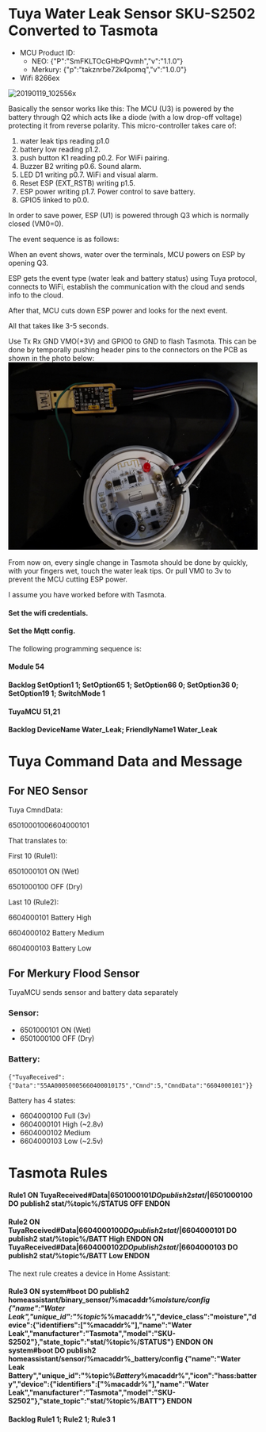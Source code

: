 # Tuya Water Leak Sensor SKU-S2502 Converted to Tasmota
* MCU Product ID:
  * NEO: {"P":"SmFKLTOcGHbPQvmh","v":"1.1.0"}
  * Merkury: {"p":"takznrbe72k4pomq","v":"1.0.0"}
* Wifi 8266ex

![20190119_102556x](https://user-images.githubusercontent.com/42880649/120639804-6dac6180-c47a-11eb-85a8-bf8dbfecacb2.jpg)

Basically the sensor works like this:
The MCU (U3) is powered by the battery through Q2 which acts like a diode (with a low drop-off voltage) protecting it from reverse polarity.
This micro-controller takes care of:
  1. water leak tips reading p1.0
  1. battery low reading p1.2. 
  1. push button K1 reading p0.2. For WiFi pairing.
  1. Buzzer B2 writing p0.6. Sound alarm.
  1. LED D1 writing p0.7. WiFi and visual alarm.
  1. Reset ESP (EXT_RSTB) writing p1.5.
  1. ESP power writing p1.7. Power control to save battery.
  1. GPIO5 linked to p0.0.
  
In order to save power, ESP (U1) is powered through Q3 which is normally closed (VM0=0).

The event sequence is as follows:

When an event shows, water over the terminals, MCU powers on ESP by opening Q3.

ESP gets the event type (water leak and battery status) using Tuya protocol, connects to WiFi, establish the communication with the cloud and sends info to the cloud. 

After that, MCU cuts down ESP power and looks for the next event.

All that takes like 3-5 seconds.

Use Tx Rx GND VMO(+3V) and GPIO0 to GND to flash Tasmota. This can be done by temporally pushing header pins to the connectors on the PCB as shown in the photo below:
![Header Pins for Flashing](/20210622_231837.jpg?raw=true)

From now on, every single change in Tasmota should be done by quickly, with your fingers wet, touch the water leak tips. Or pull VM0 to 3v to prevent the MCU cutting ESP power.

I assume you have worked before with Tasmota.

#### Set the wifi credentials.

#### Set the Mqtt config.

The following programming sequence is:

#### Module 54

#### Backlog SetOption1 1; SetOption65 1; SetOption66 0; SetOption36 0; SetOption19 1; SwitchMode 1

#### TuyaMCU 51,21

#### Backlog DeviceName Water_Leak; FriendlyName1 Water_Leak

# Tuya Command Data and Message

## For NEO Sensor

Tuya CmndData:

65010001006604000101

That translates to:

First 10 (Rule1): 

6501000101 ON (Wet)

6501000100 OFF (Dry)

Last 10 (Rule2):

6604000101 Battery High

6604000102 Battery Medium

6604000103 Battery Low


## For Merkury Flood Sensor

TuyaMCU sends sensor and battery data separately

### Sensor:
* 6501000101 ON (Wet)
* 6501000100 OFF (Dry)


### Battery:
`{"TuyaReceived":{"Data":"55AA00050005660400010175","Cmnd":5,"CmndData":"6604000101"}}`

Battery has 4 states:
* 6604000100 Full (3v)
* 6604000101 High (~2.8v)
* 6604000102 Medium
* 6604000103 Low (~2.5v)


# Tasmota Rules

#### Rule1 ON TuyaReceived#Data$|6501000101 DO publish2 stat/%topic%/STATUS ON ENDON ON TuyaReceived#Data$|6501000100 DO publish2 stat/%topic%/STATUS OFF ENDON

#### Rule2 ON TuyaReceived#Data$|6604000100 DO publish2 stat/%topic%/BATT Full ENDON ON TuyaReceived#Data$|6604000101 DO publish2 stat/%topic%/BATT High ENDON ON TuyaReceived#Data$|6604000102 DO publish2 stat/%topic%/BATT Medium ENDON ON TuyaReceived#Data$|6604000103 DO publish2 stat/%topic%/BATT Low ENDON


The next rule creates a device in Home Assistant:

#### Rule3 ON system#boot DO publish2 homeassistant/binary_sensor/%macaddr%_moisture/config {"name":"Water Leak","unique_id":"%topic%_%macaddr%","device_class":"moisture","device":{"identifiers":["%macaddr%"],"name":"Water Leak","manufacturer":"Tasmota","model":"SKU-S2502"},"state_topic":"stat/%topic%/STATUS"} ENDON ON system#boot DO publish2 homeassistant/sensor/%macaddr%_battery/config {"name":"Water Leak Battery","unique_id":"%topic%_Battery_%macaddr%","icon":"hass:battery","device":{"identifiers":["%macaddr%"],"name":"Water Leak","manufacturer":"Tasmota","model":"SKU-S2502"},"state_topic":"stat/%topic%/BATT"} ENDON

#### Backlog Rule1 1; Rule2 1; Rule3 1




